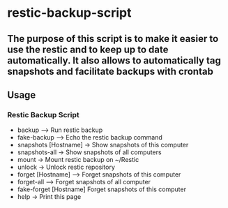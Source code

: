 # restic-backup-script

## The purpose of this script is to make it easier to use the restic and to keep up to date automatically. It also allows to automatically tag snapshots and facilitate backups with crontab

## Usage

### Restic Backup Script

- backup --> Run restic backup
- fake-backup --> Echo the restic backup command
- snapshots [Hostname] -> Show snapshots of this computer
- snapshots-all -> Show snapshots of all computers
- mount -> Mount restic backup on ~/Restic
- unlock -> Unlock restic repository
- forget [Hostname] --> Forget snapshots of this computer
- forget-all --> Forget snapshots of all computer
- fake-forget [Hostname]    Forget snapshots of this computer
- help -> Print this page

